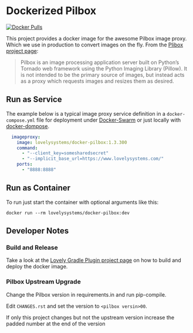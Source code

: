 # Dockerized Pilbox

[![Docker Pulls](https://img.shields.io/docker/pulls/lovelysystems/docker-pilbox.svg)](https://hub.docker.com/r/lovelysystems/docker-pilbox/tags/)


This project provides a docker image for the awesome Pilbox image proxy. Which we use
in production to convert images on the fly. From the [Plibox project page](http://agschwender.github.io/pilbox/):
> Pilbox is an image processing application server built on Python’s Tornado web framework using the Python Imaging Library (Pillow). It is not intended to be the primary source of images, but instead acts as a proxy which requests images and resizes them as desired.

## Run as Service

The example below is a typical image proxy service definition in a
`docker-compose.yml` file for deployment under [Docker-Swarm](https://docs.docker.com/engine/swarm/)
 or just locally with [docker-dompose](https://docs.docker.com/compose/).

```yaml
  imageproxy:
    image: lovelysystems/docker-pilbox:1.3.300
    command:
      - "--client_key=somesharedsecret"
      - "--implicit_base_url=https://www.lovelysystems.com/"
    ports:
      - "8888:8888"
```

## Run as Container

To run just start the container with optional arguments like this:

```
docker run --rm lovelysystems/docker-pilbox:dev
```


## Developer Notes

### Build and Release

Take a look at the [Lovely Gradle Plugin project page](https://github.com/lovelysystems/lovely-gradle-plugin) on how to build
and deploy the docker image.

### Pilbox Upstream Upgrade

Change the Pilbox version in requirements.in and run pip-compile.

Edit `CHANGES.rst` and set the version to `<pilbox versin>00`.

If only this project changes but not the upstream version increase the
padded number at the end of the version
